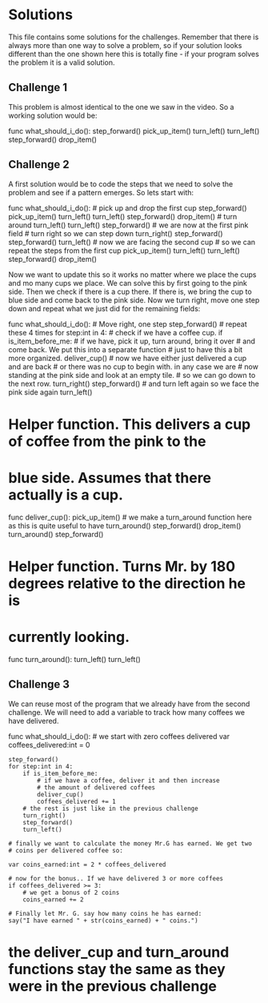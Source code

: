 # Solutions

This file contains some solutions for the challenges. Remember that there
is always more than one way to solve a problem, so if your solution looks
different than the one shown here this is totally fine - if your program solves
the problem it is a valid solution.

## Challenge 1

This problem is almost identical to the one we saw in the video. So a working solution would be:
	
func what_should_i_do():
	step_forward()
	pick_up_item()
	turn_left()
	turn_left()
	step_forward()
	drop_item()
	
## Challenge 2

A first solution would be to code the steps that we need to solve the problem and see if a pattern
emerges. So lets start with:
	
func what_should_i_do():
	# pick up and drop the first cup
	step_forward()
	pick_up_item()
	turn_left()
	turn_left()
	step_forward()
	drop_item()
	# turn around 
	turn_left()
	turn_left()
	step_forward()
	# we are now at the first pink field
	# turn right so we can step down
	turn_right()
	step_forward()
	step_forward()
	turn_left()
	# now we are facing the second cup
	# so we can repeat the steps from the first cup
	pick_up_item()
	turn_left()
	turn_left()
	step_forward()
	drop_item()
	
	
Now we want to update this so it works no matter where we place the cups and  mo many cups we 
place. We can solve this by first going to the pink side. Then we check if there is a cup there. 
If there is, we bring the cup to blue side and come back to the pink side. Now we turn right,
move one step down and repeat what we just did for the remaining fields:
	

func what_should_i_do():
	# Move right, one step
	step_forward()
	# repeat these 4 times
	for step:int in 4:
		# check if we have a coffee cup.
		if is_item_before_me:
			# if we have, pick it up, turn around, bring it over
			# and come back. We put this into a separate function
			# just to have this a bit more organized.
			deliver_cup()
		# now we have either just delivered a cup and are back
		# or there was no cup to begin with. in any case we are
		# now standing at the pink side and look at an empty tile.
		# so we can go down to the next row.
		turn_right()
		step_forward()
		# and turn left again so we face the pink side again
		turn_left()
	
# Helper function. This delivers a cup of coffee from the pink to the 
# blue side. Assumes that there actually is a cup.	
func deliver_cup():
	pick_up_item()
	# we make a turn_around function here as this is quite useful to have
	turn_around()
	step_forward()
	drop_item()
	turn_around()
	step_forward()
	
# Helper function. Turns Mr. by 180 degrees relative to the direction he is
# currently looking.
func turn_around():
	turn_left()
	turn_left()
	
	
## Challenge 3

We can reuse most of the program that we already have from the second challenge. We will
need to add a variable to track how many coffees we have delivered.


func what_should_i_do():
	# we start with zero coffees delivered
	var coffees_delivered:int = 0

	step_forward()
	for step:int in 4:
		if is_item_before_me:
			# if we have a coffee, deliver it and then increase
			# the amount of delivered coffees
			deliver_cup()
			coffees_delivered += 1
		# the rest is just like in the previous challenge
		turn_right()
		step_forward()
		turn_left()
		
	# finally we want to calculate the money Mr.G has earned. We get two
	# coins per delivered coffee so:
	
	var coins_earned:int = 2 * coffees_delivered
	
	# now for the bonus.. If we have delivered 3 or more coffees
	if coffees_delivered >= 3:
		# we get a bonus of 2 coins
		coins_earned += 2
		
	# Finally let Mr. G. say how many coins he has earned:
	say("I have earned " + str(coins_earned) + " coins.")
		
# the deliver_cup and turn_around functions stay the same as they were in the previous challenge 
